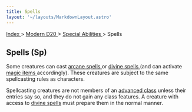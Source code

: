 ```yaml
---
title: Spells
layout: '~/layouts/MarkdownLayout.astro'
---
```


[ Index ](/) > [ Modern D20 ](/modern.d20.srd) > [ Special Abilities ](/modern.d20.srd/special.abilities) > Spells

##  Spells (Sp)

Some creatures can cast [ arcane spells ](/modern.d20.srd/fx/arcane.spells) or
[ divine spells ](/modern.d20.srd/fx/divine.spells) (and can activate [ magic items ](/modern.d20.srd/fx.items) accordingly). These creatures are
subject to the same spellcasting rules as characters.

Spellcasting creatures are not members of an [ advanced class](/modern.d20.srd/classes/advanced) unless their entries say so, and
they do not gain any class features. A creature with access to [ divine spells](/modern.d20.srd/fx/divine.spells) must prepare them in the normal manner.

